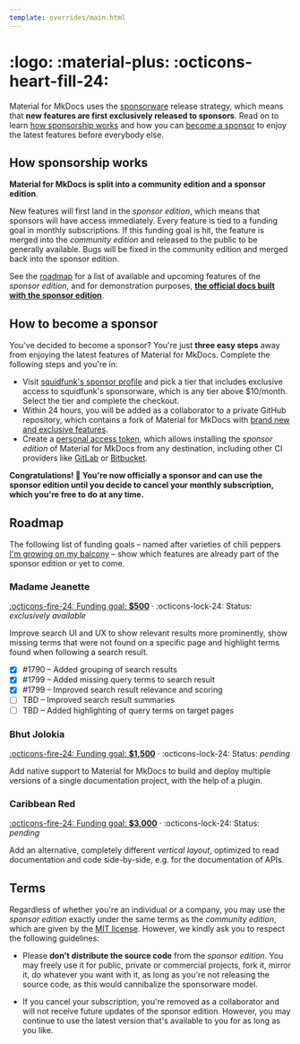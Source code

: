 ```yaml
---
template: overrides/main.html
---
```


# <span hidden>Sponsorship</span> :logo: :material-plus: :octicons-heart-fill-24:

Material for MkDocs uses the [sponsorware][1] release strategy, which means that
__new features are first exclusively released to sponsors__. Read on to learn 
[how sponsorship works][2] and how you can [become a sponsor][3] to enjoy the 
latest features before everybody else.

  [1]: https://github.com/sponsorware/docs
  [2]: #how-sponsorship-works
  [3]: #how-to-become-a-sponsor

## How sponsorship works

__Material for MkDocs is split into a community edition and a sponsor edition__.

New features will first land in the _sponsor edition_, which means that sponsors 
will have access immediately. Every feature is tied to a funding goal in monthly 
subscriptions. If this funding goal is hit, the feature is merged into the 
_community edition_ and released to the public to be generally available. Bugs
will be fixed in the community edition and merged back into the sponsor edition.

See the [roadmap][4] for a list of available and upcoming features of the
_sponsor edition_, and for demonstration purposes, [__the official docs built
with the sponsor edition__][5].

  [4]: #roadmap
  [5]: https://squidfunk.github.io/mkdocs-material-next/

## How to become a sponsor

You've decided to become a sponsor? You're just __three easy steps__ away from 
enjoying the latest features of Material for MkDocs. Complete the following
steps and you're in:

- Visit [squidfunk's sponsor profile][6] and pick a tier that includes exclusive
  access to squidfunk's sponsorware, which is any tier above $10/month. Select
  the tier and complete the checkout.
- Within 24 hours, you will be added as a collaborator to a private GitHub 
  repository, which contains a fork of Material for MkDocs with [brand new and 
  exclusive features][7].
- Create a [personal access token][8], which allows installing the _sponsor 
  edition_ of Material for MkDocs from any destination, including other CI 
  providers like [GitLab][9] or [Bitbucket][10].

__Congratulations! :partying_face: You're now officially a sponsor and can use
the sponsor edition until you decide to cancel your monthly subscription, which 
you're free to do at any time.__

  [6]: https://github.com/sponsors/squidfunk
  [7]: #roadmap
  [8]: https://docs.github.com/en/github/authenticating-to-github/creating-a-personal-access-token
  [9]: https://gitlab.com
  [10]: https://bitbucket.org

## Roadmap

The following list of funding goals – named after varieties of chili peppers 
[I'm growing on my balcony][11] – show which features are already part of the 
sponsor edition or yet to come.

  [11]: https://www.instagram.com/squidfunk/

### Madame Jeanette

[:octicons-fire-24: Funding goal: __$500__][6] ·
:octicons-lock-24: Status: _exclusively available_

Improve search UI and UX to show relevant results more prominently, show missing 
terms that were not found on a specific page and highlight terms found when 
following a search result.

- [x] #1790 – Added grouping of search results
- [x] #1799 – Added missing query terms to search result
- [x] #1799 – Improved search result relevance and scoring
- [ ] TBD – Improved search result summaries
- [ ] TBD – Added highlighting of query terms on target pages

### Bhut Jolokia

[:octicons-fire-24: Funding goal: __$1,500__][6] ·
:octicons-lock-24: Status: _pending_

Add native support to Material for MkDocs to build and deploy multiple versions
of a single documentation project, with the help of a plugin.

### Caribbean Red

[:octicons-fire-24: Funding goal: __$3,000__][6] ·
:octicons-lock-24: Status: _pending_

Add an alternative, completely different _vertical layout_, optimized to read 
documentation and code side-by-side, e.g. for the documentation of APIs.

## Terms

Regardless of whether you're an individual or a company, you may use the
_sponsor edition_ exactly under the same terms as the _community edition_,
which are given by the [MIT license][12]. However, we kindly ask you to respect 
the following guidelines:

- Please __don't distribute the source code__ from the _sponsor edition_.
  You may freely use it for public, private or commercial projects, fork it, 
  mirror it, do whatever you want with it, as long as you're not releasing the
  source code, as this would cannibalize the sponsorware model.

- If you cancel your subscription, you're removed as a collaborator and will not
  receive future updates of the sponsor edition. However, you may continue to
  use the latest version that's available to you for as long as you like.

  [12]: license.md
